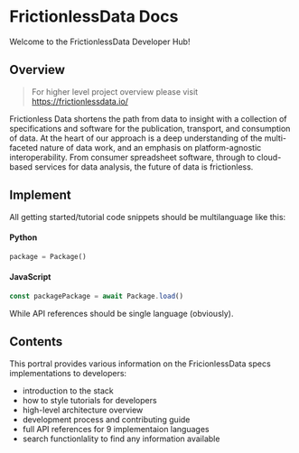 # FrictionlessData Docs


Welcome to the FrictionlessData Developer Hub!

## Overview

> For higher level project overview please visit https://frictionlessdata.io/

Frictionless Data shortens the path from data to insight with a collection of specifications and software for the publication, transport, and consumption of data. At the heart of our approach is a deep understanding of the multi-faceted nature of data work, and an emphasis on platform-agnostic interoperability. From consumer spreadsheet software, through to cloud-based services for data analysis, the future of data is frictionless.

## Implement

All getting started/tutorial code snippets should be multilanguage like this:

<!-- tabs:start -->
#### **Python**

```python
package = Package()
```
#### **JavaScript**

```javascript
const packagePackage = await Package.load()
```
<!-- tabs:end -->

While API references should be single language (obviously).

## Contents

This portral provides various information on the FricionlessData specs implementations to developers:

- introduction to the stack
- how to style tutorials for developers
- high-level architecture overview
- development process and contributing guide
- full API references for 9 implementaion languages
- search functionlality to find any information available

